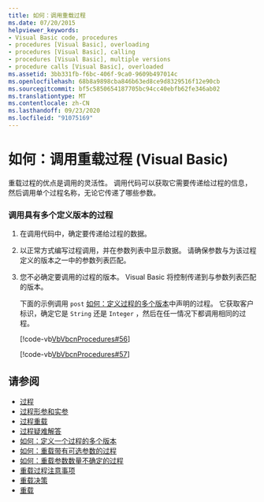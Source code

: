 ```yaml
---
title: 如何：调用重载过程
ms.date: 07/20/2015
helpviewer_keywords:
- Visual Basic code, procedures
- procedures [Visual Basic], overloading
- procedures [Visual Basic], calling
- procedures [Visual Basic], multiple versions
- procedure calls [Visual Basic], overloaded
ms.assetid: 3bb331fb-f6bc-406f-9ca0-9609b497014c
ms.openlocfilehash: 68b8a9898cba846b63ed8ce9d8329516f12e90cb
ms.sourcegitcommit: bf5c5850654187705bc94cc40ebfb62fe346ab02
ms.translationtype: MT
ms.contentlocale: zh-CN
ms.lasthandoff: 09/23/2020
ms.locfileid: "91075169"
---
```

# <a name="how-to-call-an-overloaded-procedure-visual-basic"></a>如何：调用重载过程 (Visual Basic)

重载过程的优点是调用的灵活性。 调用代码可以获取它需要传递给过程的信息，然后调用单个过程名称，无论它传递了哪些参数。  
  
### <a name="to-call-a-procedure-that-has-more-than-one-version-defined"></a>调用具有多个定义版本的过程  
  
1. 在调用代码中，确定要传递给过程的数据。  
  
2. 以正常方式编写过程调用，并在参数列表中显示数据。 请确保参数与为该过程定义的版本之一中的参数列表匹配。  
  
3. 您不必确定要调用的过程的版本。 Visual Basic 将控制传递到与参数列表匹配的版本。  
  
     下面的示例调用 `post` [如何：定义过程的多个版本](./how-to-define-multiple-versions-of-a-procedure.md)中声明的过程。 它获取客户标识，确定它是 `String` 还是 `Integer` ，然后在任一情况下都调用相同的过程。  
  
     [!code-vb[VbVbcnProcedures#56](~/samples/snippets/visualbasic/VS_Snippets_VBCSharp/VbVbcnProcedures/VB/Class1.vb#56)]  
  
     [!code-vb[VbVbcnProcedures#57](~/samples/snippets/visualbasic/VS_Snippets_VBCSharp/VbVbcnProcedures/VB/Class1.vb#57)]  
  
## <a name="see-also"></a>请参阅

- [过程](./index.md)
- [过程形参和实参](./procedure-parameters-and-arguments.md)
- [过程重载](./procedure-overloading.md)
- [过程疑难解答](./troubleshooting-procedures.md)
- [如何：定义一个过程的多个版本](./how-to-define-multiple-versions-of-a-procedure.md)
- [如何：重载带有可选参数的过程](./how-to-overload-a-procedure-that-takes-optional-parameters.md)
- [如何：重载参数数量不确定的过程](./how-to-overload-a-procedure-that-takes-an-indefinite-number-of-parameters.md)
- [重载过程注意事项](./considerations-in-overloading-procedures.md)
- [重载决策](./overload-resolution.md)
- [重载](../../../language-reference/modifiers/overloads.md)
